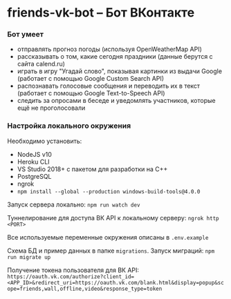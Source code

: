 # friends-vk-bot &ndash; Бот ВКонтакте

### Бот умеет
- отправлять прогноз погоды (используя OpenWeatherMap API)
- рассказывать о том, какие сегодня праздники (данные берутся с сайта calend.ru)
- играть в игру "Угадай слово", показывая картинки из выдачи Google (работает с помощью Google Custom Search API)
- распознавать голосовые сообщения и переводить их в текст (работает с помощью Google Text-to-Speech API)
- следить за опросами в беседе и уведомлять участников, которые ещё не проголосовали

### Настройка локального окружения

Необходимо установить:
- NodeJS v10
- Heroku CLI
- VS Studio 2018+ с пакетом для разработки на C++
- PostgreSQL
- ngrok
- ```npm install --global --production windows-build-tools@4.0.0```

Запуск сервера локально: ```npm run watch dev```

Туннелирование для доступа ВК API к локальному серверу: ```ngrok http <PORT>```

Все используемые переменные окружения описаны в `.env.example`

Схема БД и пример данных в папке `migrations`. Запуск миграций: `npm run migrate up`

Получение токена пользователя для ВК API: `https://oauth.vk.com/authorize?client_id=<APP_ID>&redirect_uri=https://oauth.vk.com/blank.html&display=popup&scope=friends,wall,offline,video&response_type=token`
